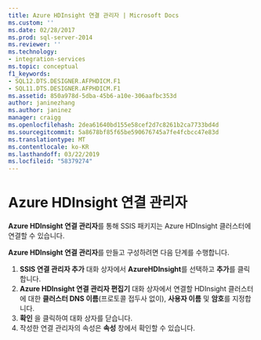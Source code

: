 ```yaml
---
title: Azure HDInsight 연결 관리자 | Microsoft Docs
ms.custom: ''
ms.date: 02/28/2017
ms.prod: sql-server-2014
ms.reviewer: ''
ms.technology:
- integration-services
ms.topic: conceptual
f1_keywords:
- SQL12.DTS.DESIGNER.AFPHDICM.F1
- SQL11.DTS.DESIGNER.AFPHDICM.F1
ms.assetid: 850a978d-5dba-45b6-a10e-306aafbc353d
author: janinezhang
ms.author: janinez
manager: craigg
ms.openlocfilehash: 2dea61640bd155e58cef2d7c8261b2ca7733bd4d
ms.sourcegitcommit: 5a8678bf85f65be590676745a7fe4fcbcc47e83d
ms.translationtype: MT
ms.contentlocale: ko-KR
ms.lasthandoff: 03/22/2019
ms.locfileid: "58379274"
---
```

# <a name="azure-hdinsight-connection-manager"></a>Azure HDInsight 연결 관리자
**Azure HDInsight 연결 관리자**를 통해 SSIS 패키지는 Azure HDInsight 클러스터에 연결할 수 있습니다.

**Azure HDInsight 연결 관리자**를 만들고 구성하려면 다음 단계를 수행합니다.

1. **SSIS 연결 관리자 추가** 대화 상자에서 **AzureHDInsight**를 선택하고 **추가**를 클릭합니다.
2. **Azure HDInsight 연결 관리자 편집기** 대화 상자에서 연결할 HDInsight 클러스터에 대한 **클러스터 DNS 이름**(프로토콜 접두사 없이), **사용자 이름** 및 **암호**를 지정합니다.
3. **확인** 을 클릭하여 대화 상자를 닫습니다.
4. 작성한 연결 관리자의 속성은 **속성** 창에서 확인할 수 있습니다.
